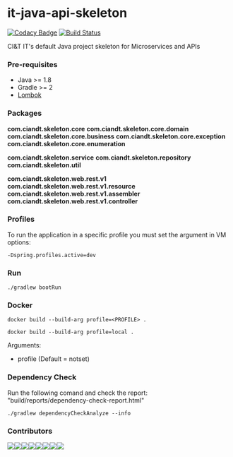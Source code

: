# it-java-api-skeleton

[![Codacy Badge](https://api.codacy.com/project/badge/Grade/d74b7535bb984aa8a82c9aa4aab167f7)](https://app.codacy.com/app/marcosvidolin/it-java-api-skeleton?utm_source=github.com&utm_medium=referral&utm_content=ciandt-dev/it-java-api-skeleton&utm_campaign=Badge_Grade_Dashboard)
[![Build Status](https://travis-ci.org/ciandt-dev/it-java-api-skeleton.svg?branch=master)](https://travis-ci.org/ciandt-dev/it-java-api-skeleton)

CI&amp;T IT's default Java project skeleton for Microservices and APIs

### Pre-requisites

- Java >= 1.8
- Gradle >= 2
- [Lombok](https://projectlombok.org/download.html)

### Packages

**com.ciandt.skeleton.core** 
**com.ciandt.skeleton.core.domain** 
**com.ciandt.skeleton.core.business** 
**com.ciandt.skeleton.core.exception** 
**com.ciandt.skeleton.core.enumeration** 

**com.ciandt.skeleton.service** 
**com.ciandt.skeleton.repository** 
**com.ciandt.skeleton.util** 

**com.ciandt.skeleton.web.rest.v1** 
**com.ciandt.skeleton.web.rest.v1.resource** 
**com.ciandt.skeleton.web.rest.v1.assembler** 
**com.ciandt.skeleton.web.rest.v1.controller** 


### Profiles

To run the application in a specific profile you must set the argument in VM options:
```shell
-Dspring.profiles.active=dev
```

### Run

```
./gradlew bootRun
```

### Docker
```shell
docker build --build-arg profile=<PROFILE> .
```
```shell
docker build --build-arg profile=local .
```
Arguments:
* profile (Default = notset)


### Dependency Check
Run the following comand and check the report: "build/reports/dependency-check-report.html"

```shell~~~~
./gradlew dependencyCheckAnalyze --info
```

### Contributors
[![](https://sourcerer.io/fame/marcosvidolin/ciandt-dev/it-java-api-skeleton/images/0)](https://sourcerer.io/fame/marcosvidolin/ciandt-dev/it-java-api-skeleton/links/0)[![](https://sourcerer.io/fame/marcosvidolin/ciandt-dev/it-java-api-skeleton/images/1)](https://sourcerer.io/fame/marcosvidolin/ciandt-dev/it-java-api-skeleton/links/1)[![](https://sourcerer.io/fame/marcosvidolin/ciandt-dev/it-java-api-skeleton/images/2)](https://sourcerer.io/fame/marcosvidolin/ciandt-dev/it-java-api-skeleton/links/2)[![](https://sourcerer.io/fame/marcosvidolin/ciandt-dev/it-java-api-skeleton/images/3)](https://sourcerer.io/fame/marcosvidolin/ciandt-dev/it-java-api-skeleton/links/3)[![](https://sourcerer.io/fame/marcosvidolin/ciandt-dev/it-java-api-skeleton/images/4)](https://sourcerer.io/fame/marcosvidolin/ciandt-dev/it-java-api-skeleton/links/4)[![](https://sourcerer.io/fame/marcosvidolin/ciandt-dev/it-java-api-skeleton/images/5)](https://sourcerer.io/fame/marcosvidolin/ciandt-dev/it-java-api-skeleton/links/5)[![](https://sourcerer.io/fame/marcosvidolin/ciandt-dev/it-java-api-skeleton/images/6)](https://sourcerer.io/fame/marcosvidolin/ciandt-dev/it-java-api-skeleton/links/6)[![](https://sourcerer.io/fame/marcosvidolin/ciandt-dev/it-java-api-skeleton/images/7)](https://sourcerer.io/fame/marcosvidolin/ciandt-dev/it-java-api-skeleton/links/7)